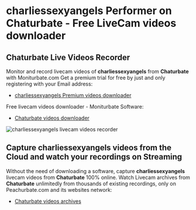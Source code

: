 # charliessexyangels Performer on Chaturbate - Free LiveCam videos downloader

## Chaturbate Live Videos Recorder

Monitor and record livecam videos of **charliessexyangels** from **Chaturbate** with Moniturbate.com
Get a premium trial for free by just and only registering with your Email address:
* [charliessexyangels Premium videos downloader](https://moniturbate.com/request-demo-licence-key.html)

Free livecam videos downloader - Moniturbate Software:
* [Chaturbate videos downloader](https://moniturbate.com/moniturbate-download-software.html)

![charliessexyangels livecam videos recorder](https://peachurnet.com/templates/moniturbate-software.png)


## Capture charliessexyangels videos from the Cloud and watch your recordings on Streaming

Without the need of downloading a software, capture **charliessexyangels** livecam videos from **Chaturbate** 100% online.
Watch Livecam archives from **Chaturbate** unlimitedly from thousands of existing recordings, only on Peachurbate.com and its websites network:
* [Chaturbate videos archives](https://peachurnet.com/)